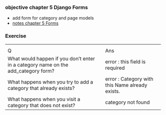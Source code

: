 <h3>objective chapter 5 Django Forms</h3>
<ul>
<li>add form for category and page models</li>
<li><a href="https://www.evernote.com/shard/s639/sh/8793e1ff-e7a3-3f9b-db48-51003f809693/fea2856f68ab7a651cd3491be0091a3a">notes chapter 5 Forms</a></li>
</ul>

<h3>Exercise</h3>
<table>
<th>
    <tr>
        <td>Q</td>
        <td>Ans</td>
    </tr>
</th>
    <tr>
        <td>
        What would happen if you don’t enter in a category name on the add_category form?
        </td>
        <td>
           error :  this field is required 
        </td>
    </tr>
    <tr>
    <td>What happens when you try to add a category that already exists?</td> <td>error : Category with this Name already exists.</td>
    </tr>
    <tr><td>
   What happens when you visit a category that does not exist?
   </td><td>category not found</td></tr>
 </table>
